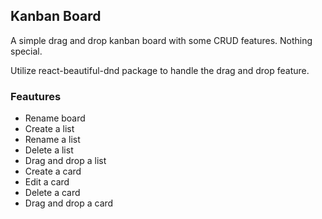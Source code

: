 ## Kanban Board
A simple drag and drop kanban board with some CRUD features. Nothing special.

Utilize react-beautiful-dnd package to handle the drag and drop feature. 

### Feautures
- Rename board
- Create a list
- Rename a list
- Delete a list
- Drag and drop a list
- Create a card
- Edit a card
- Delete a card
- Drag and drop a card
